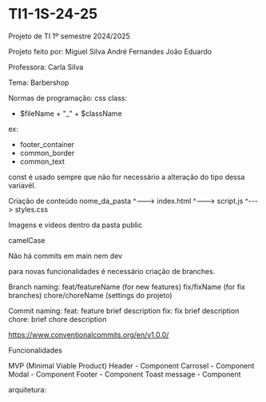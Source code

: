 # TI1-1S-24-25
Projeto de TI 1º semestre 2024/2025

Projeto feito por:
Miguel Silva
André Fernandes
João Eduardo

Professora: 
Carla Silva


Tema: Barbershop

Normas de programação:
css class:
 - $fileName + "_" + $className

 ex: 
 - footer_container
 - common_border
 - common_text

const é usado sempre que não for necessário a alteração do tipo dessa variavél.

Criação de conteúdo 
 nome_da_pasta
 ^---> index.html
 ^---> script.js
 ^---> styles.css

Imagens e videos dentro da pasta public

camelCase

Não há commits em main nem dev

para novas funcionalidades é necessário criação de branches.

Branch naming:
feat/featureName (for new features)
fix/fixName (for fix branches)
chore/choreName (settings do projeto)

Commit naming:
feat: feature brief description
fix: fix brief description
chore: brief chore description

https://www.conventionalcommits.org/en/v1.0.0/

Funcionalidades

MVP (Minimal Viable Product)
Header - Component
Carrosel - Component
Modal - Component
Footer - Component
Toast message - Component


arquitetura:
